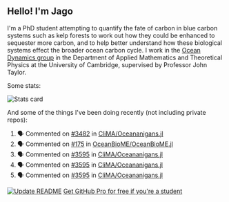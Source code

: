 ## Hello! I'm Jago

I'm a PhD student attempting to quantify the fate of carbon in blue carbon systems such as kelp forests to work out how they could be enhanced to sequester more carbon, and to help better understand how these biological systems effect the broader ocean carbon cycle. I work in the <a href="https://www.damtp.cam.ac.uk/user/jrt51/" class="emph">Ocean Dynamics group</a> in the Department of Applied Mathematics and Theoretical Physics at the University of Cambridge, supervised by Professor John Taylor.

Some stats:
<!--
![](https://raw.githubusercontent.com/jagoosw/jagoosw/main/profile-summary-card-output/nord_dark/0-profile-details.svg)
![](https://raw.githubusercontent.com/jagoosw/jagoosw/main/profile-summary-card-output/nord_dark/3-stats.svg)
![](https://raw.githubusercontent.com/jagoosw/jagoosw/main/profile-summary-card-output/nord_dark/4-productive-time.svg)
-->
![Stats card](https://github-readme-stats.vercel.app/api?username=jagoosw&count_private=true&show_icons=true&theme=transparent&hide_title=true&rank_icon=percentile&show=reviews)

And some of the things I've been doing recently (not including private repos):
<!--START_SECTION:activity-->
1. 🗣 Commented on [#3482](https://github.com/CliMA/Oceananigans.jl/pull/3482#issuecomment-2125261069) in [CliMA/Oceananigans.jl](https://github.com/CliMA/Oceananigans.jl)
2. 🗣 Commented on [#175](https://github.com/OceanBioME/OceanBioME.jl/issues/175#issuecomment-2110410990) in [OceanBioME/OceanBioME.jl](https://github.com/OceanBioME/OceanBioME.jl)
3. 🗣 Commented on [#3595](https://github.com/CliMA/Oceananigans.jl/pull/3595#issuecomment-2110402279) in [CliMA/Oceananigans.jl](https://github.com/CliMA/Oceananigans.jl)
4. 🗣 Commented on [#3595](https://github.com/CliMA/Oceananigans.jl/pull/3595#issuecomment-2105930810) in [CliMA/Oceananigans.jl](https://github.com/CliMA/Oceananigans.jl)
5. 🗣 Commented on [#3595](https://github.com/CliMA/Oceananigans.jl/pull/3595#issuecomment-2104756441) in [CliMA/Oceananigans.jl](https://github.com/CliMA/Oceananigans.jl)
<!--END_SECTION:activity-->


[![Update README](https://github.com/jagoosw/jagoosw/actions/workflows/update-readme.yml/badge.svg)](https://github.com/jagoosw/jagoosw/actions/workflows/update-readme.yml)
[Get GitHub Pro for free if you're a student](https://education.github.com/pack)

